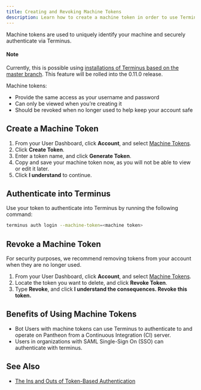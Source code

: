 ```yaml
---
title: Creating and Revoking Machine Tokens
description: Learn how to create a machine token in order to use Terminus.
---
```


Machine tokens are used to uniquely identify your machine and securely authenticate via Terminus.

<div class="alert alert-info" role="alert">
<h4>Note</h4>
Currently, this is  possible using <a href="https://github.com/pantheon-systems/cli#installing-with-git">installations of Terminus based on the master branch</a>. This feature will be rolled into the 0.11.0 release.</div>

Machine tokens:    

- Provide the same access as your username and password
- Can only be viewed when you’re creating it
- Should be revoked when no longer used to help keep your account safe

## Create a Machine Token

1. From your User Dashboard, click **Account**, and select [Machine Tokens](https://dashboard.pantheon.io/users/#account/tokens/).
2. Click **Create Token**.
3. Enter a token name, and click **Generate Token**.
4. Copy and save your machine token now, as you will not be able to view or edit it later.
5. Click **I understand** to continue.

## Authenticate into Terminus
Use your token to authenticate into Terminus by running the following command:  
```bash
terminus auth login --machine-token=<machine token>
```

## Revoke a Machine Token

For security purposes, we recommend removing tokens from your account when they are no longer used.   

1. From your User Dashboard, click **Account**, and select [Machine Tokens](https://dashboard.pantheon.io/users/#account/tokens/).
2. Locate the token you want to delete, and click **Revoke Token**.
3. Type **Revoke**, and click **I understand the consequences. Revoke this token.**

## Benefits of Using Machine Tokens

- Bot Users with machine tokens can use Terminus to authenticate to and operate on Pantheon from a Continuous Integration (CI) server.
- Users in organizations with SAML Single-Sign On (SSO) can authenticate with terminus. 

## See Also
- [The Ins and Outs of Token-Based Authentication](https://scotch.io/tutorials/the-ins-and-outs-of-token-based-authentication)
